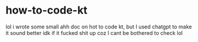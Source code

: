 # how-to-code-kt
lol i wrote some small ahh doc on hot to code kt, but I used chatgpt to make it sound better idk if it fucked shit up coz I cant be bothered to check lol
